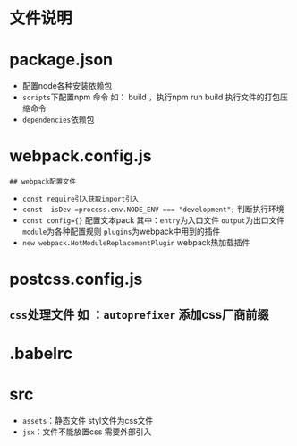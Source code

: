文件说明
==========

# package.json #

*    配置node各种安装依赖包
*    `scripts`下配置npm 命令 如： build ，执行npm run build  执行文件的打包压缩命令
*    `dependencies`依赖包

# webpack.config.js #

`## webpack配置文件`
*    `const require引入获取import引入`
*    `const  isDev =process.env.NODE_ENV === "development";` 判断执行环境
*    `const config={}` 配置文本pack  其中：`entry`为入口文件 `output`为出口文件 `module`为各种配置规则 `plugins`为webpack中用到的插件
*    `new webpack.HotModuleReplacementPlugin` webpack热加载插件

# postcss.config.js #

## `css`处理文件 如 ：`autoprefixer` 添加css厂商前缀

# .babelrc #


# src #
*    `assets`：静态文件  styl文件为css文件
*    `jsx`：文件不能放置css 需要外部引入
